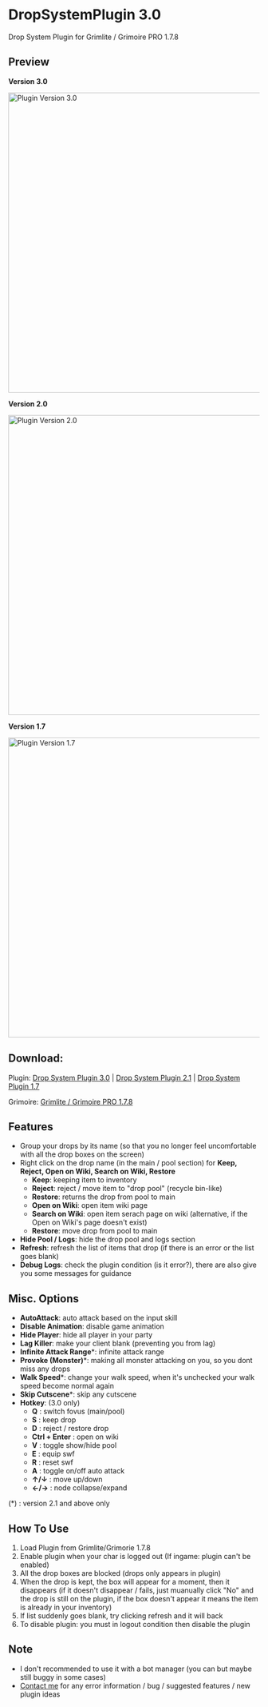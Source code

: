 # DropSystemPlugin 3.0
Drop System Plugin for Grimlite / Grimoire PRO 1.7.8
## Preview

**Version 3.0**

<img src="https://s6.gifyu.com/images/dropsystem3.gif" alt="Plugin Version 3.0" width="600"/>

**Version 2.0**

<img src="https://s3.gifyu.com/images/ice_video_20210511-041307_edit_0.gif" alt="Plugin Version 2.0" width="600"/>

**Version 1.7**

<img src="https://s3.gifyu.com/images/ezgif.com-gif-maker22f5ffbc6625dc72.gif" alt="Plugin Version 1.7" width="600"/>

## Download: 
Plugin:
[Drop System Plugin 3.0](https://drive.google.com/file/d/1tuopouW_D0g0HSPratGY_PunWBPu_Ny1/view) | [Drop System Plugin 2.1](https://drive.google.com/file/d/1MAde7cIKbjb9yaw2cHvQISNNNO2BXdHG/view?usp=sharing) | [Drop System Plugin 1.7](https://drive.google.com/file/d/14A-gP_WgZyUQkr93oYWNRj2k1B7Nn0la/view?fbclid=IwAR1UA5bUQEQu13ZgOltmbA09mb-w2KXlI5XTWsOdGtBJRcuMnbZTcuhf8OA) 

Grimoire:
[Grimlite / Grimoire PRO 1.7.8](https://adventurequest.life)
## Features
- Group your drops by its name (so that you no longer feel uncomfortable with all the drop boxes on the screen)
- Right click on the drop name (in the main / pool section) for **Keep, Reject, Open on Wiki, Search on Wiki, Restore**
  - **Keep**: keeping item to inventory
  - **Reject**: reject / move item to "drop pool" (recycle bin-like)
  - **Restore**: returns the drop from pool to main
  - **Open on Wiki**: open item wiki page
  - **Search on Wiki**: open item serach page on wiki (alternative, if the Open on Wiki's page doesn't exist)
  - **Restore**: move drop from pool to main
- **Hide Pool / Logs**: hide the drop pool and logs section
- **Refresh**: refresh the list of items that drop (if there is an error or the list goes blank)
- **Debug Logs**: check the plugin condition (is it error?), there are also give you some messages for guidance
## Misc. Options
- **AutoAttack**: auto attack based on the input skill
- **Disable Animation**: disable game animation
- **Hide Player**: hide all player in your party
- **Lag Killer**: make your client blank (preventing you from lag)
- **Infinite Attack Range***: infinite attack range
- **Provoke (Monster)***: making all monster attacking on you, so you dont miss any drops
- **Walk Speed***: change your walk speed, when it's unchecked your walk speed become normal again
- **Skip Cutscene***: skip any cutscene
- **Hotkey**: (3.0 only)
  - **Q** : switch fovus (main/pool)
  - **S** : keep drop
  - **D** : reject / restore drop
  - **Ctrl + Enter** : open on wiki
  - **V** : toggle show/hide pool
  - **E** : equip swf
  - **R** : reset swf
  - **A** : toggle on/off auto attack
  - **↑/↓** : move up/down
  - **←/→** : node collapse/expand

(*) : version 2.1 and above only
## How To Use
1. Load Plugin from Grimlite/Grimorie 1.7.8
2. Enable plugin when your char is logged out (If ingame: plugin can't be enabled)
3. All the drop boxes are blocked (drops only appears in plugin)
4. When the drop is kept, the box will appear for a moment, then it disappears (if it doesn't disappear / fails, just muanually click "No" and the drop is still on the plugin, if the box doesn't appear it means the item is already in your inventory)
5. If list suddenly goes blank, try clicking refresh and it will back
6. To disable plugin: you must in logout condition then disable the plugin
## Note
- I don't recommended to use it with a bot manager (you can but maybe still buggy in some cases)
- [Contact me](https://www.facebook.com/afif.septian.35/) for any error information / bug / suggested features / new plugin ideas